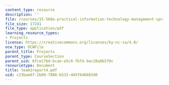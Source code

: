 ```yaml
---
content_type: resource
description: ''
file: /courses/15-568a-practical-information-technology-management-spring-2005/c23bae6f2b897886b533d45f646683d0_team1report4.pdf
file_size: 17241
file_type: application/pdf
learning_resource_types:
- Projects
license: https://creativecommons.org/licenses/by-nc-sa/4.0/
ocw_type: OCWFile
parent_title: Projects
parent_type: CourseSection
parent_uid: 6fce17bd-bcae-e5c9-fbf4-9ac28a0b570c
resourcetype: Document
title: team1report4.pdf
uid: c23bae6f-2b89-7886-b533-d45f646683d0
---
```

